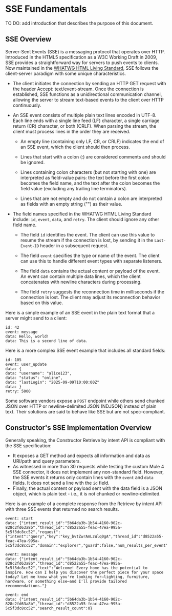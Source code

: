 # SSE Fundamentals

TO DO: add introduction that describes the purpose of this document.

## SSE Overview

Server-Sent Events (SSE) is a messaging protocol that operates over HTTP. Introduced in the HTML5 specification as a W3C Working Draft in 2009, SSE provides a straightforward way for servers to push events to clients. Now maintained in the [WHATWG HTML Living Standard](https://html.spec.whatwg.org/multipage/server-sent-events.html), SSE follows the client-server paradigm with some unique characteristics.

- The client initiates the connection by sending an HTTP GET request with the header Accept: text/event-stream. Once the connection is established, SSE functions as a unidirectional communication channel, allowing the server to stream text-based events to the client over HTTP continuously.

- An SSE event consists of multiple plain text lines encoded in UTF-8. Each line ends with a single line feed (LF) character, a single carriage return (CR) character, or both (CRLF). When parsing the stream, the client must process lines in the order they are received.

  - An empty line (containing only LF, CR, or CRLF) indicates the end of an SSE event, which the client should then process.

  - Lines that start with a colon (:) are considered comments and should be ignored.

  - Lines containing colon characters (but not starting with one) are interpreted as field-value pairs: the text before the first colon becomes the field name, and the text after the colon becomes the field value (excluding any trailing line terminators).

  - Lines that are not empty and do not contain a colon are interpreted as fields with an empty string ("") as their value.

- The field names specified in the WHATWG HTML Living Standard include: `id`, `event`, `data`, and `retry`. The client should ignore any other field name.

  - The field `id` identifies the event. The client can use this value to resume the stream if the connection is lost, by sending it in the `Last-Event-ID` header in a subsequent request.

  - The field `event` specifies the type or name of the event. The client can use this to handle different event types with separate listeners.

  - The field `data` contains the actual content or payload of the event. An event can contain multiple data lines, which the client concatenates with newline characters during processing.

  - The field `retry` suggests the reconnection time in milliseconds if the connection is lost. The client may adjust its reconnection behavior based on this value.

Here is a simple example of an SSE event in the plain text format that a server might send to a client:

```text
id: 42
event: message
data: Hello, world!
data: This is a second line of data.
```

Here is a more complex SSE event example that includes all standard fields:

```text
id: 105
event: user_update
data: {
data: "username": "alice123",
data: "status": "online",
data: "lastLogin": "2025-09-09T10:00:00Z"
data: }
retry: 5000
```

Some software vendors expose a `POST` endpoint while others send chunked JSON over HTTP or newline-delimited JSON (NDJSON) instead of plain text. Their solutions are said to behave like SSE but are not spec-compliant.

## Constructor's SSE Implementation Overview

Generally speaking, the Constructor Retrieve by intent API is compliant with the SSE specification:

- It exposes a GET method and expects all information and data as URI/path and query parameters.
- As witnessed in more than 30 requests while testing the custom Mule 4 SSE connector, it does not implement any non-standard field. However, the SSE events it returns only contain lines with the `event` and `data` fields. It does not send a line with the `id` field.
- Finally, the actual content or payload sent with the data field is a JSON object, which is plain text - i.e., it is not chunked or newline-delimited.

Here is an example of a complete response from the Retrieve by intent API with three SSE events that returned no search results. 

```text
event: start
data: {"intent_result_id":"5b64da3b-1b54-4160-902c-828c2fd63a8b","thread_id":"d8522a55-feac-47ea-995a-5c5f3dc8cc52","request":{"intent":"query","key":"key_bvtZwrAmLzWlq0gA","thread_id":"d8522a55-feac-47ea-995a-5c5f3dc8cc52","domain":"explorer","guard":false,"num_results_per_event":10}}

event: message
data: {"intent_result_id":"5b64da3b-1b54-4160-902c-828c2fd63a8b","thread_id":"d8522a55-feac-47ea-995a-5c5f3dc8cc52","text":"Welcome! Every home has the potential to inspire. How can I help you discover the perfect piece for your space today? Let me know what you're looking for—lighting, furniture, hardware, or something else—and I'll provide tailored recommendations."}

event: end
data: {"intent_result_id":"5b64da3b-1b54-4160-902c-828c2fd63a8b","thread_id":"d8522a55-feac-47ea-995a-5c5f3dc8cc52","search_result_count":0}


```

